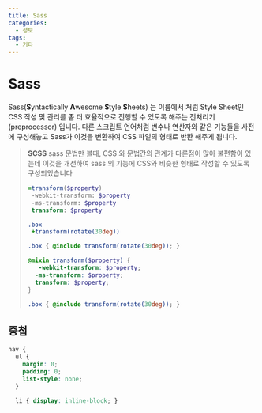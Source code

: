 ```yaml
---
title: Sass
categories: 
  - 정보
tags: 
  - 기타
---
```

# Sass
Sass(**S**yntactically **A**wesome **S**tyle **S**heets) 는 이름에서 처럼 Style Sheet인 CSS 작성 및 관리를 좀 더 효율적으로 진행할 수 있도록 해주는 전처리기(preprocessor) 입니다. 다른 스크립트 언어처럼 변수나 연산자와 같은 기능들을 사전에 구성해놓고 Sass가 이것을 변환하여 CSS 파일의 형태로 반환 해주게 됩니다.

> **SCSS**
> sass 문법만 볼때, CSS 와 문법간의 관계가 다른점이 많아 불편함이 있는데 이것을 개선하여 sass 의 기능에 CSS와 비슷한 형태로 작성할 수 있도록 구성되었습니다
> ```sass
> =transform($property)
>  -webkit-transform: $property
>  -ms-transform: $property
>  transform: $property
>
> .box
>  +transform(rotate(30deg))
>
> .box { @include transform(rotate(30deg)); }
> ```
> ```scss
> @mixin transform($property) {
>    -webkit-transform: $property;
>   -ms-transform: $property;
>   transform: $property;
> }
>
> .box { @include transform(rotate(30deg)); }
> ```
>

## 중첩
```scss
nav {
  ul {
    margin: 0;
    padding: 0;
    list-style: none;
  }

  li { display: inline-block; }
```
<!--stackedit_data:
eyJoaXN0b3J5IjpbLTE1Njc2NTk3MDksMTE3NjA1NDU0NSwtNj
YzMzI2NDJdfQ==
-->
